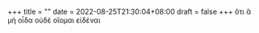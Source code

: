 +++
title =  ""
date = 2022-08-25T21:30:04+08:00
draft = false
+++
ὅτι ἃ μή οἶδα οὐδὲ οἴομαι εἰδέναι